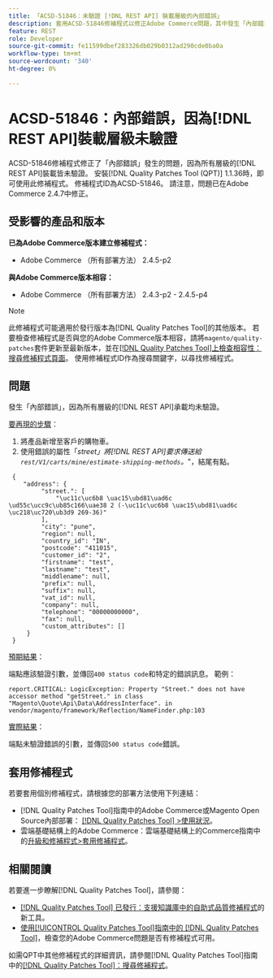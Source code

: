```yaml
---
title: 「ACSD-51846：未驗證 [!DNL REST API] 裝載層級的內部錯誤」
description: 套用ACSD-51846修補程式以修正Adobe Commerce問題，其中發生「內部錯誤」，因為所有層級的 [!DNL REST API] 承載均未驗證。
feature: REST
role: Developer
source-git-commit: fe11599dbef283326db029b0312ad290cde0ba0a
workflow-type: tm+mt
source-wordcount: '340'
ht-degree: 0%

---
```


# ACSD-51846：內部錯誤，因為[!DNL REST API]裝載層級未驗證

ACSD-51846修補程式修正了「內部錯誤」發生的問題，因為所有層級的[!DNL REST API]裝載皆未驗證。 安裝[!DNL Quality Patches Tool (QPT)] 1.1.36時，即可使用此修補程式。 修補程式ID為ACSD-51846。 請注意，問題已在Adobe Commerce 2.4.7中修正。

## 受影響的產品和版本

**已為Adobe Commerce版本建立修補程式：**

* Adobe Commerce （所有部署方法） 2.4.5-p2

**與Adobe Commerce版本相容：**

* Adobe Commerce （所有部署方法） 2.4.3-p2 - 2.4.5-p4

>[!NOTE]
>
>此修補程式可能適用於發行版本為[!DNL Quality Patches Tool]的其他版本。 若要檢查修補程式是否與您的Adobe Commerce版本相容，請將`magento/quality-patches`套件更新至最新版本，並在[[!DNL Quality Patches Tool]上檢查相容性：搜尋修補程式頁面](https://experienceleague.adobe.com/tools/commerce-quality-patches/index.html)。 使用修補程式ID作為搜尋關鍵字，以尋找修補程式。

## 問題

發生「內部錯誤」，因為所有層級的[!DNL REST API]承載均未驗證。

<u>要再現的步驟</u>：

1. 將產品新增至客戶的購物車。
1. 使用錯誤的屬性「_street」將[!DNL REST API]要求傳送給`rest/V1/carts/mine/estimate-shipping-methods`。_&quot;，結尾有點。

```
 {
    "address": {
         "street.": [
             "\uc11c\uc6b8 \uac15\ubd81\uad6c \ud55c\ucc9c\ub85c166\uae38 2 (-\uc11c\uc6b8 \uac15\ubd81\uad6c \uc218\uc720\ub3d9 269-36)"
         ],
         "city": "pune",
         "region": null,
         "country_id": "IN",
         "postcode": "411015",
         "customer_id": "2",
         "firstname": "test",
         "lastname": "test",
         "middlename": null,
         "prefix": null,
         "suffix": null,
         "vat_id": null,
         "company": null,
         "telephone": "00000000000",
         "fax": null,
         "custom_attributes": []
     }
 }
```

<u>預期結果</u>：

端點應該驗證引數，並傳回`400 status code`和特定的錯誤訊息。 範例：

```
report.CRITICAL: LogicException: Property "Street." does not have accessor method "getStreet." in class "Magento\Quote\Api\Data\AddressInterface". in vendor/magento/framework/Reflection/NameFinder.php:103
```

<u>實際結果</u>：

端點未驗證錯誤的引數，並傳回`500 status code`錯誤。

## 套用修補程式

若要套用個別修補程式，請根據您的部署方法使用下列連結：

* [!DNL Quality Patches Tool]指南中的Adobe Commerce或Magento Open Source內部部署： [[!DNL Quality Patches Tool] >使用狀況](/help/tools/quality-patches-tool/usage.md)。
* 雲端基礎結構上的Adobe Commerce：雲端基礎結構上的Commerce指南中的[升級和修補程式>套用修補程式](https://experienceleague.adobe.com/docs/commerce-cloud-service/user-guide/develop/upgrade/apply-patches.html)。

## 相關閱讀

若要進一步瞭解[!DNL Quality Patches Tool]，請參閱：

* [[!DNL Quality Patches Tool] 已發行：支援知識庫中的自助式品質修補程式](https://experienceleague.adobe.com/en/docs/commerce-knowledge-base/kb/announcements/commerce-announcements/magento-quality-patches-released-new-tool-to-self-serve-quality-patches)的新工具。
* [使用[!UICONTROL Quality Patches Tool]指南中的 [!DNL Quality Patches Tool]](/help/tools/quality-patches-tool/patches-available-in-qpt/check-patch-for-magento-issue-with-magento-quality-patches.md)，檢查您的Adobe Commerce問題是否有修補程式可用。


如需QPT中其他修補程式的詳細資訊，請參閱[!DNL Quality Patches Tool]指南中的[[!DNL Quality Patches Tool]：搜尋修補程式](https://experienceleague.adobe.com/tools/commerce-quality-patches/index.html)。
